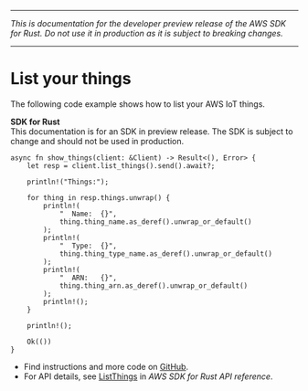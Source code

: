 --------

 *This is documentation for the developer preview release of the AWS SDK for Rust\. Do not use it in production as it is subject to breaking changes\.* 

--------

# List your things<a name="iot_ListThings_rust_topic"></a>

The following code example shows how to list your AWS IoT things\.

**SDK for Rust**  
This documentation is for an SDK in preview release\. The SDK is subject to change and should not be used in production\.
  

```
async fn show_things(client: &Client) -> Result<(), Error> {
    let resp = client.list_things().send().await?;

    println!("Things:");

    for thing in resp.things.unwrap() {
        println!(
            "  Name:  {}",
            thing.thing_name.as_deref().unwrap_or_default()
        );
        println!(
            "  Type:  {}",
            thing.thing_type_name.as_deref().unwrap_or_default()
        );
        println!(
            "  ARN:   {}",
            thing.thing_arn.as_deref().unwrap_or_default()
        );
        println!();
    }

    println!();

    Ok(())
}
```
+  Find instructions and more code on [GitHub](https://github.com/awsdocs/aws-doc-sdk-examples/tree/main/.rust_alpha/iot#code-examples)\. 
+  For API details, see [ListThings](https://awslabs.github.io/aws-sdk-rust/) in *AWS SDK for Rust API reference*\. 